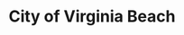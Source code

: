---
title: City of Virginia Beach
state: Virginia
description: The data is supplied by the City of Virginia Beach.
logo: https://upload.wikimedia.org/wikipedia/commons/thumb/d/d2/Seal_of_Virginia_Beach%2C_Virginia.png/200px-Seal_of_Virginia_Beach%2C_Virginia.png
---